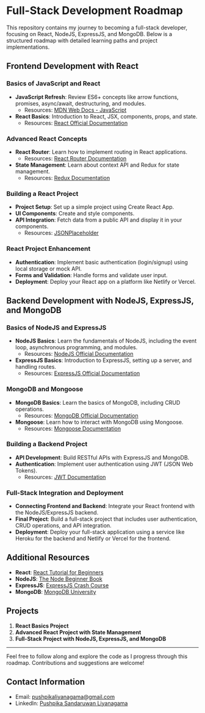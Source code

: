 # Full-Stack Development Roadmap

This repository contains my journey to becoming a full-stack developer, focusing on React, NodeJS, ExpressJS, and MongoDB. Below is a structured roadmap with detailed learning paths and project implementations.

## Frontend Development with React

### Basics of JavaScript and React
- **JavaScript Refresh**: Review ES6+ concepts like arrow functions, promises, async/await, destructuring, and modules.
  - Resources: [MDN Web Docs - JavaScript](https://developer.mozilla.org/en-US/docs/Web/JavaScript)
- **React Basics**: Introduction to React, JSX, components, props, and state.
  - Resources: [React Official Documentation](https://reactjs.org/docs/getting-started.html)

### Advanced React Concepts
- **React Router**: Learn how to implement routing in React applications.
  - Resources: [React Router Documentation](https://reactrouter.com/)
- **State Management**: Learn about context API and Redux for state management.
  - Resources: [Redux Documentation](https://redux.js.org/)

### Building a React Project
- **Project Setup**: Set up a simple project using Create React App.
- **UI Components**: Create and style components.
- **API Integration**: Fetch data from a public API and display it in your components.
  - Resources: [JSONPlaceholder](https://jsonplaceholder.typicode.com/)

### React Project Enhancement
- **Authentication**: Implement basic authentication (login/signup) using local storage or mock API.
- **Forms and Validation**: Handle forms and validate user input.
- **Deployment**: Deploy your React app on a platform like Netlify or Vercel.

## Backend Development with NodeJS, ExpressJS, and MongoDB

### Basics of NodeJS and ExpressJS
- **NodeJS Basics**: Learn the fundamentals of NodeJS, including the event loop, asynchronous programming, and modules.
  - Resources: [NodeJS Official Documentation](https://nodejs.org/en/docs/)
- **ExpressJS Basics**: Introduction to ExpressJS, setting up a server, and handling routes.
  - Resources: [ExpressJS Official Documentation](https://expressjs.com/)

### MongoDB and Mongoose
- **MongoDB Basics**: Learn the basics of MongoDB, including CRUD operations.
  - Resources: [MongoDB Official Documentation](https://docs.mongodb.com/)
- **Mongoose**: Learn how to interact with MongoDB using Mongoose.
  - Resources: [Mongoose Documentation](https://mongoosejs.com/)

### Building a Backend Project
- **API Development**: Build RESTful APIs with ExpressJS and MongoDB.
- **Authentication**: Implement user authentication using JWT (JSON Web Tokens).
  - Resources: [JWT Documentation](https://jwt.io/introduction/)

### Full-Stack Integration and Deployment
- **Connecting Frontend and Backend**: Integrate your React frontend with the NodeJS/ExpressJS backend.
- **Final Project**: Build a full-stack project that includes user authentication, CRUD operations, and API integration.
- **Deployment**: Deploy your full-stack application using a service like Heroku for the backend and Netlify or Vercel for the frontend.

## Additional Resources
- **React**: [React Tutorial for Beginners](https://reactjs.org/tutorial/tutorial.html)
- **NodeJS**: [The Node Beginner Book](http://nodebeginner.org/)
- **ExpressJS**: [ExpressJS Crash Course](https://www.youtube.com/watch?v=L72fhGm1tfE)
- **MongoDB**: [MongoDB University](https://university.mongodb.com/)

## Projects
1. **React Basics Project**
2. **Advanced React Project with State Management**
3. **Full-Stack Project with NodeJS, ExpressJS, and MongoDB**

---

Feel free to follow along and explore the code as I progress through this roadmap. Contributions and suggestions are welcome!

## Contact Information
- Email: [pushpikaliyanagama@gmail.com](mailto:pushpikaliyanagama@gmail.com)
- LinkedIn: [Pushpika Sandaruwan Liyanagama](https://www.linkedin.com/in/pushpika-sandaruwan-liyanagama-04b827279?utm_source=share&utm_campaign=share_via&utm_content=profile&utm_medium=android_app)
